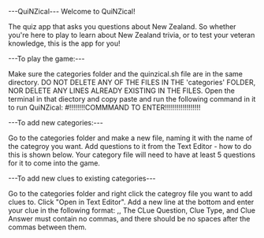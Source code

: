 ---QuiNZical---
Welcome to QuiNZical!

The quiz app that asks you questions about New Zealand.
So whether you're here to play to learn about New Zealand trivia, or to test your veteran knowledge, this is the app for you!

---To play the game:---

Make sure the categories folder and the quinzical.sh file are in the same directory.
DO NOT DELETE ANY OF THE FILES IN THE 'categories' FOLDER, NOR DELETE ANY LINES ALREADY EXISTING IN THE FILES.
Open the terminal in that diectory and copy paste and run the following command in it to run QuiNZical:
#!!!!!!!!COMMMAND TO ENTER!!!!!!!!!!!!!!!!!!

---To add new categories:---

Go to the categories folder and make a new file, naming it with the name of the categroy you want.
Add questions to it from the Text Editor - how to do this is shown below.
Your category file will need to have at least 5 questions for it to come into the game.

---To add new clues to existing categories---

Go to the categories folder and right click the categroy file you want to add clues to.
Click "Open in Text Editor".
Add a new line at the bottom and enter your clue in the following format:
<Clue Question>,<Clue Type>,<Clue Answer>
The CLue Question, Clue Type, and Clue Answer must contain no commas, and there should be no spaces after the commas between them.